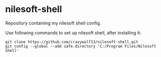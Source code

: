 # nilesoft-shell
Repository containing my nilesoft shell config.

Use following commands to set up nilesoft shell, after installing it:

````
git clone https://github.com/crazywolf13/nilesoft-shell.git
git config --global --add safe.directory 'C:/Program Files/Nilesoft Shell'
````
